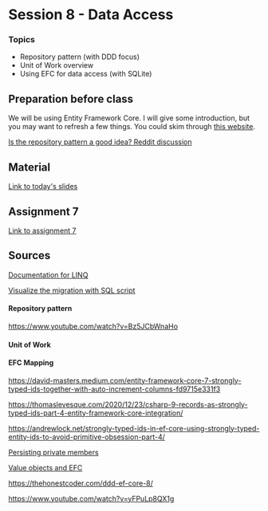 # Session 8 - Data Access

### Topics
* Repository pattern (with DDD focus)
* Unit of Work overview
* Using EFC for data access (with SQLite)

## Preparation before class
We will be using Entity Framework Core. I will give some introduction, but you may want to refresh a few things. You could skim through [this website](https://www.learnentityframeworkcore.com/).

[Is the repository pattern a good idea? Reddit discussion](https://www.reddit.com/r/dotnet/s/yvos61F7ni)

## Material

[Link to today's slides](https://viaucdk-my.sharepoint.com/:p:/g/personal/trmo_viauc_dk/ES3tCcXnLtdCpseWxddJKhoBIXzS_jEvPTzjhnwRgOAm2g?e=eeeTU9)

## Assignment 7

[Link to assignment 7](https://viaucdk-my.sharepoint.com/:w:/g/personal/trmo_viauc_dk/Ecvgs8KOxIdPh18Sdc0kWooBFTjbj-hpWQy4YKsyz8CF4w?e=qegN4Z)



## Sources

[Documentation for LINQ](https://learn.microsoft.com/en-us/dotnet/csharp/linq/)

[Visualize the migration with SQL script](https://learn.microsoft.com/en-us/ef/core/managing-schemas/migrations/applying?tabs=dotnet-core-cli)



#### Repository pattern
https://www.youtube.com/watch?v=Bz5JCbWnaHo

#### Unit of Work


#### EFC Mapping

https://david-masters.medium.com/entity-framework-core-7-strongly-typed-ids-together-with-auto-increment-columns-fd9715e331f3

https://thomaslevesque.com/2020/12/23/csharp-9-records-as-strongly-typed-ids-part-4-entity-framework-core-integration/

https://andrewlock.net/strongly-typed-ids-in-ef-core-using-strongly-typed-entity-ids-to-avoid-primitive-obsession-part-4/


[Persisting private members](https://learn.microsoft.com/en-us/ef/core/modeling/backing-field?tabs=fluent-api)

[Value objects and EFC](https://medium.com/c-sharp-progarmming/value-objects-and-their-usage-with-entity-framework-a434f1414103)

https://thehonestcoder.com/ddd-ef-core-8/

https://www.youtube.com/watch?v=yFPuLp8QX1g
